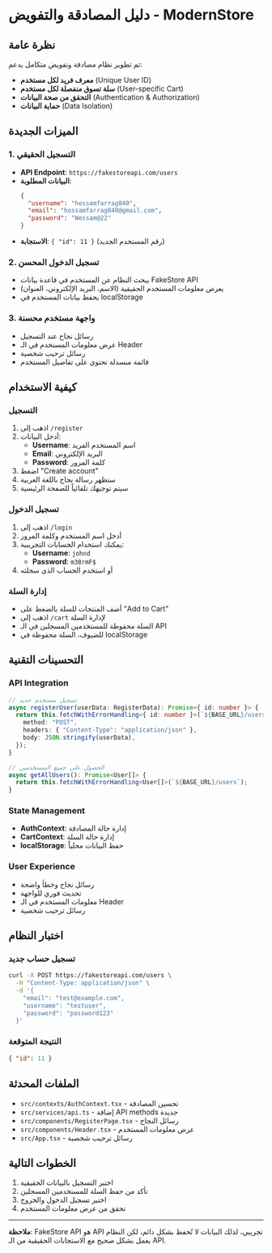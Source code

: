 # دليل المصادقة والتفويض - ModernStore

## نظرة عامة

تم تطوير نظام مصادقة وتفويض متكامل يدعم:

- **معرف فريد لكل مستخدم** (Unique User ID)
- **سلة تسوق منفصلة لكل مستخدم** (User-specific Cart)
- **التحقق من صحة البيانات** (Authentication & Authorization)
- **حماية البيانات** (Data Isolation)

## الميزات الجديدة

### 1. التسجيل الحقيقي

- **API Endpoint**: `https://fakestoreapi.com/users`
- **البيانات المطلوبة**:
  ```json
  {
    "username": "hossamfarrag040",
    "email": "hossamfarrag040@gmail.com",
    "password": "Wessam@22"
  }
  ```
- **الاستجابة**: `{ "id": 11 }` (رقم المستخدم الجديد)

### 2. تسجيل الدخول المحسن

- يبحث النظام عن المستخدم في قاعدة بيانات FakeStore API
- يعرض معلومات المستخدم الحقيقية (الاسم، البريد الإلكتروني، العنوان)
- يحفظ بيانات المستخدم في localStorage

### 3. واجهة مستخدم محسنة

- رسائل نجاح عند التسجيل
- عرض معلومات المستخدم في الـ Header
- رسائل ترحيب شخصية
- قائمة منسدلة تحتوي على تفاصيل المستخدم

## كيفية الاستخدام

### التسجيل

1. اذهب إلى `/register`
2. أدخل البيانات:
   - **Username**: اسم المستخدم الفريد
   - **Email**: البريد الإلكتروني
   - **Password**: كلمة المرور
3. اضغط "Create account"
4. ستظهر رسالة نجاح باللغة العربية
5. سيتم توجيهك تلقائياً للصفحة الرئيسية

### تسجيل الدخول

1. اذهب إلى `/login`
2. أدخل اسم المستخدم وكلمة المرور
3. يمكنك استخدام الحسابات التجريبية:
   - **Username**: `johnd`
   - **Password**: `m38rmF$`
4. أو استخدم الحساب الذي سجلته

### إدارة السلة

- أضف المنتجات للسلة بالضغط على "Add to Cart"
- اذهب إلى `/cart` لإدارة السلة
- السلة محفوظة للمستخدمين المسجلين في الـ API
- للضيوف، السلة محفوظة في localStorage

## التحسينات التقنية

### API Integration

```typescript
// تسجيل مستخدم جديد
async registerUser(userData: RegisterData): Promise<{ id: number }> {
  return this.fetchWithErrorHandling<{ id: number }>(`${BASE_URL}/users`, {
    method: "POST",
    headers: { "Content-Type": "application/json" },
    body: JSON.stringify(userData),
  });
}

// الحصول على جميع المستخدمين
async getAllUsers(): Promise<User[]> {
  return this.fetchWithErrorHandling<User[]>(`${BASE_URL}/users`);
}
```

### State Management

- **AuthContext**: إدارة حالة المصادقة
- **CartContext**: إدارة حالة السلة
- **localStorage**: حفظ البيانات محلياً

### User Experience

- رسائل نجاح وخطأ واضحة
- تحديث فوري للواجهة
- معلومات المستخدم في الـ Header
- رسائل ترحيب شخصية

## اختبار النظام

### تسجيل حساب جديد

```bash
curl -X POST https://fakestoreapi.com/users \
  -H "Content-Type: application/json" \
  -d '{
    "email": "test@example.com",
    "username": "testuser",
    "password": "password123"
  }'
```

### النتيجة المتوقعة

```json
{ "id": 11 }
```

## الملفات المحدثة

- `src/contexts/AuthContext.tsx` - تحسين المصادقة
- `src/services/api.ts` - إضافة API methods جديدة
- `src/components/RegisterPage.tsx` - رسائل النجاح
- `src/components/Header.tsx` - عرض معلومات المستخدم
- `src/App.tsx` - رسائل ترحيب شخصية

## الخطوات التالية

1. اختبر التسجيل بالبيانات الحقيقية
2. تأكد من حفظ السلة للمستخدمين المسجلين
3. اختبر تسجيل الدخول والخروج
4. تحقق من عرض معلومات المستخدم

---

**ملاحظة**: FakeStore API هو API تجريبي، لذلك البيانات لا تُحفظ بشكل دائم، لكن النظام يعمل بشكل صحيح مع الاستجابات الحقيقية من الـ API.
